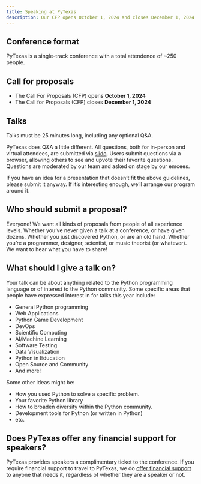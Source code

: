 ```yaml
---
title: Speaking at PyTexas
description: Our CFP opens October 1, 2024 and closes December 1, 2024
---
```


## Conference format
PyTexas is a single-track conference with a total attendence of ~250 people.

## Call for proposals

* The Call For Proposals (CFP) opens **October 1, 2024**
* The Call for Proposals (CFP) closes **December 1, 2024**

## Talks
Talks must be 25 minutes long, including any optional Q&A.

PyTexas does Q&A a little different. All questions, both for in-person and
virtual attendees, are submitted via [slido](https://slido.com). Users submit
questions via a browser, allowing others to see and upvote their favorite questions.
Questions are moderated by our team and asked on stage by our emcees. 

If you have an idea for a presentation that doesn’t fit the above guidelines, please submit it anyway. If it’s interesting enough, we’ll arrange our program around it.

## Who should submit a proposal?
Everyone! We want all kinds of proposals from people of all experience levels. Whether you’ve never given a talk at a conference, or have given dozens. Whether you just discovered Python, or are an old hand. Whether you’re a programmer, designer, scientist, or music theorist (or whatever). We want to hear what you have to share!

## What should I give a talk on?
Your talk can be about anything related to the Python programming language or of interest to the Python community. Some specific areas that people have expressed interest in for talks this year include:

- General Python programming
- Web Applications
- Python Game Development
- DevOps
- Scientific Computing
- AI/Machine Learning
- Software Testing
- Data Visualization
- Python in Education
- Open Source and Community
- And more!

Some other ideas might be:

- How you used Python to solve a specific problem.
- Your favorite Python library
- How to broaden diversity within the Python community.
- Development tools for Python (or written in Python)
- etc.

## Does PyTexas offer any financial support for speakers?
PyTexas provides speakers a complimentary ticket to the conference. If you
require financial support to travel to PyTexas, we do 
[offer financial support](../attend/in-person.md#grants) to anyone that needs it, regardless of whether they are a speaker or not.
